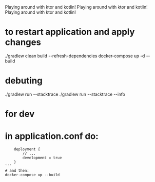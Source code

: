 Playing around with ktor and kotlin!
Playing around with ktor and kotlin!
Playing around with ktor and kotlin!

# to restart application and apply changes
./gradlew clean build --refresh-dependencies
docker-compose up -d --build

# debuting
./gradlew run --stacktrace
./gradlew run --stacktrace --info


# for dev
# in application.conf do:
``````
    deployment {
        // ...
        development = true
    }
```
# and then: 
docker-compose up --build













